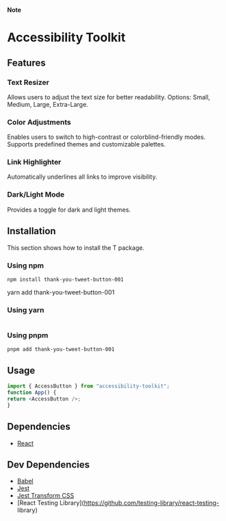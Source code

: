 **Note**

# Accessibility Toolkit

## Features

### Text Resizer
Allows users to adjust the text size for better readability.
Options: Small, Medium, Large, Extra-Large.

### Color Adjustments
Enables users to switch to high-contrast or colorblind-friendly modes.
Supports predefined themes and customizable palettes.

### Link Highlighter
Automatically underlines all links to improve visibility.

### Dark/Light Mode
Provides a toggle for dark and light themes.


## Installation
This section shows how to install the T package.

### Using npm
```
npm install thank-you-tweet-button-001
```
yarn add thank-you-tweet-button-001
### Using yarn
```
```
### Using pnpm
```
pnpm add thank-you-tweet-button-001
```
## Usage
```js
import { AccessButton } from "accessibility-toolkit";
function App() {
return <AccessButton />;
}
```
## Dependencies
- [React](https://github.com/facebook/react)
## Dev Dependencies
- [Babel](https://github.com/babel/babel)
- [Jest](https://github.com/jestjs/jest)
- [Jest Transform CSS](https://github.com/dferber90/jest-transform-css)
- [React Testing Library](https://github.com/testing-library/react-testing-
library)